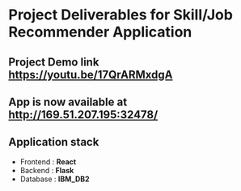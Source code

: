 # Project Deliverables for Skill/Job Recommender Application

## Project Demo link https://youtu.be/17QrARMxdgA

## App is now available at http://169.51.207.195:32478/

## Application stack

- Frontend : **React**
- Backend : **Flask**
- Database : **IBM_DB2**
